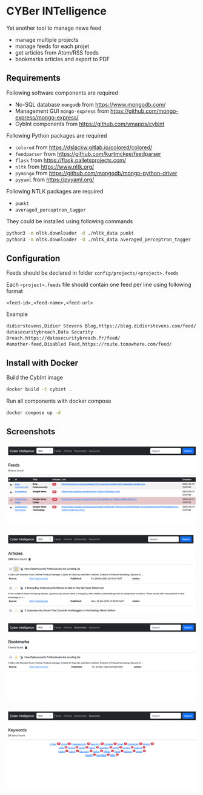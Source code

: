 # CYBer INTelligence

Yet another tool to manage news feed

- manage multiple projects
- manage feeds for each projet
- get articles from Atom/RSS feeds
- bookmarks articles and export to PDF

## Requirements

Following software components are required

- No-SQL database `mongodb` from https://www.mongodb.com/
- Management GUI `mongo-express` from https://github.com/mongo-express/mongo-express/
- CybInt components from https://github.com/vmapps/cybint

Following Python packages are required

- `colored` from https://dslackw.gitlab.io/colored/colored/
- `feedparser` from https://github.com/kurtmckee/feedparser
- `flask` from https://flask.palletsprojects.com/
- `nltk` from https://www.nltk.org/
- `pymongo` from https://github.com/mongodb/mongo-python-driver
- `pyyaml` from https://pyyaml.org/

Following NTLK packages are required

- `punkt`
- `averaged_perceptron_tagger`

They could be installed using following commands

```sh
python3 -m nltk.downloader -d ./nltk_data punkt
python3 -m nltk.downloader -d ./nltk_data averaged_perceptron_tagger
```

## Configuration

Feeds should be declared in folder `config/projects/<project>.feeds`

Each `<project>.feeds` file should contain one feed per line using following format

```
<feed-id>,<feed-name>,<feed-url>
```

Example

```
didierstevens,Didier Stevens Blog,https://blog.didierstevens.com/feed/
datasecuritybreach,Data Security Breach,https://datasecuritybreach.fr/feed/
#another-feed,Disabled Feed,https://route.tonowhere.com/feed/
```

## Install with Docker

Build the CybInt image

```sh
docker build -t cybint .
```

Run all components with docker compose

```sh
docker compose up -d
```

## Screenshots

![cybint-feeds](https://github.com/vmapps/cybint/blob/main/docs/cybint-feeds.png?raw=true)

![cybint-articles](https://github.com/vmapps/cybint/blob/main/docs/cybint-articles.png?raw=true)

![cybint-bookmarks](https://github.com/vmapps/cybint/blob/main/docs/cybint-bookmarks.png?raw=true)

![cybint-keywords](https://github.com/vmapps/cybint/blob/main/docs/cybint-keywords.png?raw=true)
